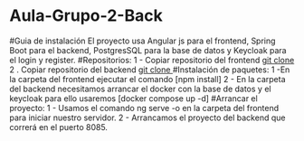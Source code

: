 # Aula-Grupo-2-Back

#Guia de instalación
El proyecto usa Angular js para el frontend, Spring Boot para el backend, PostgresSQL para la base de datos y Keycloak para el login y register.
#Repositorios:
1 - Copiar repositorio del frontend [git clone ](https://github.gsissc.myatos.net/ES-TEF-CEDEI-FORMACIONES/Aula-Grupo-2-Front.git)
2 . Copiar repositorio del backend [git clone ](https://github.gsissc.myatos.net/ES-TEF-CEDEI-FORMACIONES/Aula-Grupo-2-Back.git)
#Instalación de paquetes:
1 -En la carpeta del frontend ejecutar el comando  [npm install] 
2 - En la carpeta del backend necesitamos arrancar el docker con la base de datos y el keycloak para ello usaremos [docker compose up -d]
#Arrancar el proyecto:
1 - Usamos el comando ng serve -o en la carpeta del frontend para iniciar nuestro servidor.
2 - Arrancamos el proyecto del backend que correrá en el puerto 8085.
